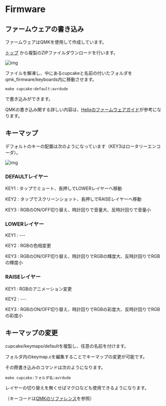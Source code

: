 # Firmware


## ファームウェアの書き込み

ファームウェアはQMKを使用して作成しています。

[トップ](https://github.com/nnaa0504/cupcake) から複製のZIPファイルダウンロードを行います。

![img](https://imgur.com/ZONXZ9T.jpg)

ファイルを解凍し、中にあるcupcakeと名前の付いたフォルダをqmk_firmware/keyboards内に移動させます。

    make cupcake:default:avrdude

で書き込みができます。

QMKの書き込み関する詳しい内容は、[Helixのファームウェアガイド](https://github.com/MakotoKurauchi/helix/blob/master/Doc/firmware_jp.md)が参考になります。


## キーマップ

デフォルトのキーの配置は次のようになっています（KEY3はロータリーエンコーダ）。

![img](https://imgur.com/w4HKdTP.jpg)


### DEFAULTレイヤー

 KEY1 : タップでミュート、長押しでLOWERレイヤーへ移動 
 
 KEY2 : タップでスクリーンショット、長押しでRAISEレイヤーへ移動 
 
 KEY3 : RGBのON/OFF切り替え、時計回りで音量大、反時計回りで音量小 


### LOWERレイヤー

 KEY1 : --- 
 
 KEY2 : RGBの色相変更 
 
 KEY3 : RGBのON/OFF切り替え、時計回りでRGBの輝度大、反時計回りでRGBの輝度小


### RAISEレイヤー

 KEY1 : RGBのアニメーション変更 
 
 KEY2 : --- 
 
 KEY3 : RGBのON/OFF切り替え、時計回りでRGBの彩度大、反時計回りでRGBの彩度小 
 

## キーマップの変更

cupcake/keymaps/defaultを複製し、任意の名前を付けます。

フォルダ内のkeymap.cを編集することでキーマップの変更が可能です。

その際書き込みのコマンドは次のようになります。

    make cupcake:フォルダ名:avrdude

レイヤーの切り替えを無くせばマクロなども使用できるようになります。

（キーコードは[QMKのリファレンス](https://docs.qmk.fm/#/keycodes)を参照）

